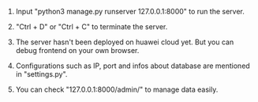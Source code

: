 1. Input "python3 manage.py runserver 127.0.0.1:8000" to run the server.

2. "Ctrl + D" or "Ctrl + C" to terminate the server.

3. The server hasn't been deployed on huawei cloud yet. But you can debug frontend on your own browser.

4. Configurations such as IP, port and infos about database are mentioned in "settings.py".

5. You can check "127.0.0.1:8000/admin/" to manage data easily.
